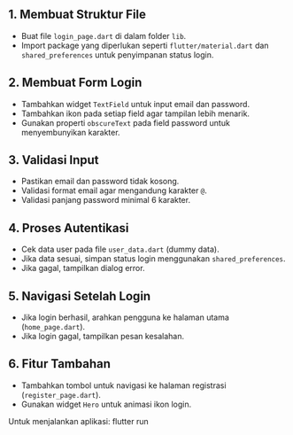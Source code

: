 ## 1. Membuat Struktur File

- Buat file `login_page.dart` di dalam folder `lib`.
- Import package yang diperlukan seperti `flutter/material.dart` dan `shared_preferences` untuk penyimpanan status login.

## 2. Membuat Form Login

- Tambahkan widget `TextField` untuk input email dan password.
- Tambahkan ikon pada setiap field agar tampilan lebih menarik.
- Gunakan properti `obscureText` pada field password untuk menyembunyikan karakter.

## 3. Validasi Input

- Pastikan email dan password tidak kosong.
- Validasi format email agar mengandung karakter `@`.
- Validasi panjang password minimal 6 karakter.

## 4. Proses Autentikasi

- Cek data user pada file `user_data.dart` (dummy data).
- Jika data sesuai, simpan status login menggunakan `shared_preferences`.
- Jika gagal, tampilkan dialog error.

## 5. Navigasi Setelah Login

- Jika login berhasil, arahkan pengguna ke halaman utama (`home_page.dart`).
- Jika login gagal, tampilkan pesan kesalahan.

## 6. Fitur Tambahan

- Tambahkan tombol untuk navigasi ke halaman registrasi (`register_page.dart`).
- Gunakan widget `Hero` untuk animasi ikon login.

Untuk menjalankan aplikasi:
flutter run
